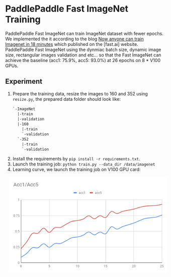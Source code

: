 # PaddlePaddle Fast ImageNet Training

PaddlePaddle Fast ImageNet can train ImageNet dataset with fewer epochs. We implemented the it according to the blog 
[Now anyone can train Imagenet in 18 minutes](https://www.fast.ai/2018/08/10/fastai-diu-imagenet/) which published on the [fast.ai] website.
PaddlePaddle Fast ImageNet using the dynmiac batch size, dynamic image size, rectangular images validation and etc... so that the Fast ImageNet can achieve the baseline
(acc1: 75.9%, acc5: 93.0%) at 26 epochs on 8 * V100 GPUs.

## Experiment

1. Prepare the training data, resize the images to 160 and 352 using `resize.py`, the prepared data folder should look like:
    ``` text
    `-ImageNet
      |-train
      |-validation
      |-160
        |-train
        `-validation
      `-352
        |-train
        `-validation
    ```
1. Install the requirements by `pip install -r requirements.txt`.
1. Launch the training job: `python train.py --data_dir /data/imagenet`
1. Learning curve, we launch the training job on V100 GPU card:
<p align="center">
<img src="src/acc_curve.png" hspace='10' /> <br />
</p>

